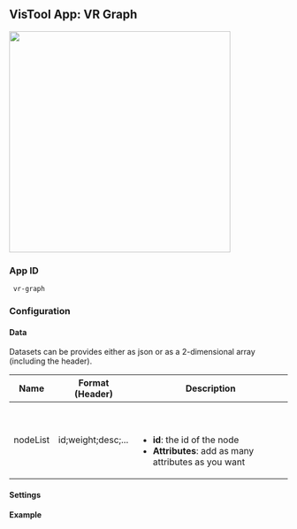 ## VisTool App: VR Graph

<img src="https://vis.csh.ac.at/vistool/visualizations/vr-graph/vrnets.png" height="400">

### App ID

   ```
    vr-graph
   ```

### Configuration

#### Data

Datasets can be provides either as json or as a 2-dimensional array (including the header).

Name | Format (Header) | Description
---- | ------ | -----------
nodeList | id;weight;desc;... | <br><br><ul><li><b>id</b>: the id of the node<li><b>Attributes</b>: add as many attributes as you want</li></ul>

#### Settings

#### Example